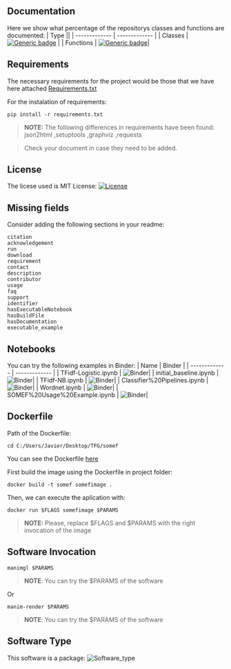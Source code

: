 
## Documentation
Here we show what percentage of the repositorys classes and functions are documented:
| Type ||
| ------------- | ------------- |
| Classes  | [![Generic badge](https://img.shields.io/badge/CLASSES-5.03%25-red.svg)](https://shields.io/)  |
| Functions  | [![Generic badge](https://img.shields.io/badge/FUNCTIONS-15.61%25-red.svg)](https://shields.io/)|

## Requirements
The necessary requirements for the project would be those that we have here attached [Requirements.txt](requirements.txt)

For the instalation of requirements:
```
pip install -r requirements.txt
```
>**NOTE:** The following differences in requirements have been found: 
json2html
,setuptools
,graphviz
,requests


>Check your document in case they need to be added.


## License
The licese used is MIT License: [![License](https://img.shields.io/badge/LICENSE-MITLicense-blue.svg)](https://api.github.com/licenses/mit)

## Missing fields
Consider adding the following sections in your readme: 
```
citation
acknowledgement
run
download
requirement
contact
description
contributor
usage
faq
support
identifier
hasExecutableNotebook
hasBuildFile
hasDocumentation
executable_example
```
## Notebooks
You can try the following examples in Binder:
| Name  | Binder |
| ------------- | ------------- |
| TFidf-Logistic.ipynb | ![Binder](https://mybinder.org/badge_logo.svg)|
| initial_baseline.ipynb | ![Binder](https://mybinder.org/badge_logo.svg)|
| TFidf-NB.ipynb | ![Binder](https://mybinder.org/badge_logo.svg)|
| Classifier%20Pipelines.ipynb | ![Binder](https://mybinder.org/badge_logo.svg)|
| Wordnet.ipynb | ![Binder](https://mybinder.org/badge_logo.svg)|
| SOMEF%20Usage%20Example.ipynb | ![Binder](https://mybinder.org/badge_logo.svg)|

## Dockerfile
Path of the Dockerfile:
```
cd C:/Users/Javier/Desktop/TFG/somef 
```
You can see the Dockerfile [here](Dockerfile.txt) 

First build the image using the Dockerfile in project folder:
```
docker build -t somef somefimage . 
```
Then, we can execute the aplication with:
```
docker run $FLAGS somefimage $PARAMS 
```
>**NOTE:** Please, replace $FLAGS and $PARAMS with the right invocation of the image


## Software Invocation

```
manimgl $PARAMS 
```
>**NOTE**: You can try the $PARAMS of the software

Or

```
manim-render $PARAMS 
```
>**NOTE**: You can try the $PARAMS of the software


## Software Type
This software is a package: 
![Software_type](https://img.shields.io/badge/Software-package-blue.svg)
